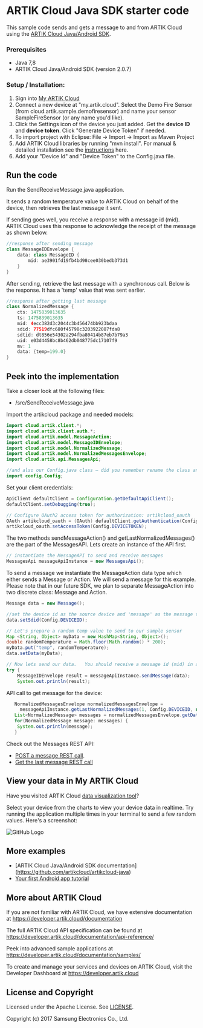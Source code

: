 # ARTIK Cloud Java SDK starter code

This sample code sends and gets a message to and from ARTIK Cloud using the [ARTIK Cloud Java/Android SDK](https://github.com/artikcloud/artikcloud-java).

### Prerequisites
* Java 7,8
* ARTIK Cloud Java/Android SDK (version 2.0.7)

### Setup / Installation:

 1. Sign into [My ARTIK Cloud](https://artik.cloud/)
 2. Connect a new device at "my.artik.cloud".  Select the Demo Fire Sensor (from cloud.artik.sample.demofiresensor) and name your sensor SampleFireSensor (or any name you'd like).
 3. Click the Settings icon of the device you just added. Get the **device ID** and **device token**.  Click "Generate Device Token" if needed.
 4. To import project with Eclipse:  File -> Import -> Import as Maven Project 
 5. Add ARTIK Cloud libraries by running "mvn install".   For manual & detailed installation see the [instructions](https://github.com/artikcloud/artikcloud-java) here.  
 5. Add your "Device Id" and "Device Token" to the Config.java file.

## Run the code
 
Run the SendReceiveMessage.java application.

It sends a random temperature value to ARTIK Cloud on behalf of the device, then retrieves the last message it sent.

If sending goes well, you receive a response with a message id (mid). ARTIK Cloud uses this response to acknowledge the receipt of the message as shown below.

```java
//response after sending message
class MessageIDEnvelope {
    data: class MessageID {
        mid: ae3901fd19fb4bd98cee030bedb373d1
    }
}
```

After sending, retrieve the last message with a synchronous call. Below is the response. It has a 'temp' value that was sent earlier.

```java
//response after getting last message
class NormalizedMessage {
    cts: 1475839013635
    ts: 1475839013635
    mid: 4ecc382d3c2044c3b456474bb923bdaa
    sdid: 77519dfc680f45798c3203922087fda8
    sdtid: dt856e54302a294fba80414b87eb7b79a3
    uid: e03d4458bc8b462db048775dc17107f9
    mv: 1
    data: {temp=199.0}
}
```

## Peek into the implementation

Take a closer look at the following files:
* /src/SendReceiveMessage.java 

Import the artikcloud package and needed models:

```java
import cloud.artik.client.*;
import cloud.artik.client.auth.*;
import cloud.artik.model.MessageAction;
import cloud.artik.model.MessageIDEnvelope;
import cloud.artik.model.NormalizedMessage;
import cloud.artik.model.NormalizedMessagesEnvelope;
import cloud.artik.api.MessagesApi;

//and also our Config.java class — did you remember rename the class and fill in your credentials?
import config.Config;
```

Set your client credentials:

```java
ApiClient defaultClient = Configuration.getDefaultApiClient();
defaultClient.setDebugging(true);

// Configure OAuth2 access token for authorization: artikcloud_oauth
OAuth artikcloud_oauth = (OAuth) defaultClient.getAuthentication(Config.ARTIKCLOUD_OAUTH);
artikcloud_oauth.setAccessToken(Config.DEVICETOKEN);
```

The two methods sendMessageAction() and getLastNormalizedMessages() are the part of the MessagesAPI. Lets create an instance of the API first.

```java
// instantiate the MessageAPI to send and receive messages
MessagesApi messageApiInstance = new MessagesApi();
```

To send a message we instantiate the MessageAction data type which either sends a Message or Action.   We will send a message for this example.   Please note that in our future SDK, we plan to separate MessageAction into two discrete class:  Message and Action.

```java
Message data = new Message(); 

//set the device id as the source device and 'message' as the message type.
data.setSdid(Config.DEVICEID);

// Let's prepare a random temp value to send to our sample sensor
Map <String, Object> myData = new HashMap<String, Object>();
double randomTemperature = Math.floor(Math.random() * 200);
myData.put("temp", randomTemperature);
data.setData(myData);

// Now lets send our data.   You should receive a message id (mid) in a successful response.
try {
    MessageIDEnvelope result = messageApiInstance.sendMessage(data);
    System.out.println(result);
```

API call to get message for the device: 

```java
   NormalizedMessagesEnvelope normalizedMessagesEnvelope =
     messageApiInstance.getLastNormalizedMessages(1, Config.DEVICEID, null);
   List<NormalizedMessage> messages = normalizedMessagesEnvelope.getData();
   for(NormalizedMessage message: messages) {
    System.out.println(message);
   }
```

Check out the Messages REST API: 
  - [POST a message REST call](https://developer.artik.cloud/documentation/api-reference/rest-api.html#post-a-message-or-action).  
  - [Get the last message REST call](https://developer.artik.cloud/documentation/api-reference/rest-api.html#get-last-normalized-messages)

## View your data in My ARTIK Cloud

Have you visited ARTIK Cloud [data visualization tool](https://artik.cloud/my/data)?

Select your device from the charts to view your device data in realtime. Try running the application multiple times in your terminal to send a few random values.  Here's a screenshot:

![GitHub Logo](https://github.com/artikcloud/tutorial-python-sdksample/blob/master/img/screenshot-firesensor-datachart.png)

## More examples

 - [ARTIK Cloud Java/Android SDK documentation] (https://github.com/artikcloud/artikcloud-java)
 - [Your first Android app tutorial](https://developer.artik.cloud/documentation/tutorials/your-first-android-app.html)

More about ARTIK Cloud
---------------

If you are not familiar with ARTIK Cloud, we have extensive documentation at https://developer.artik.cloud/documentation

The full ARTIK Cloud API specification can be found at https://developer.artik.cloud/documentation/api-reference/

Peek into advanced sample applications at https://developer.artik.cloud/documentation/samples/

To create and manage your services and devices on ARTIK Cloud, visit the Developer Dashboard at https://developer.artik.cloud

License and Copyright
---------------------

Licensed under the Apache License. See [LICENSE](LICENSE).

Copyright (c) 2017 Samsung Electronics Co., Ltd.


